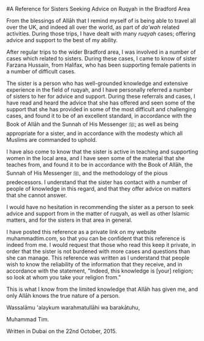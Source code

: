 [title: A Reference for Sisters Seeking Advice on Ruqyah in the Bradford Area  - muhammadtim.com]:/
[menu-locgroup: hidden]:/

<META NAME="ROBOTS" CONTENT="NOINDEX, NOFOLLOW">

#A Reference for Sisters Seeking Advice on Ruqyah in the Bradford Area

From the blessings of Allāh that I remind myself of is being able to travel all over the UK, and indeed all over the world, as part of *da'wah* related activities. During those trips, I have dealt with many *ruqyah* cases; offering advice and support to the best of my ability. 

After regular trips to the wider Bradford area, I was involved in a number of cases which related to sisters. During these cases, I came to know of sister Farzana Hussain, from Halifax, who has been supporting female patients in a number of difficult cases.

The sister is a person who has well-grounded knowledge and extensive experience in the field of ruqyah, and I have personally referred a number of sisters to her for advice and support. During these referrals and cases, I have read and heard the advice that she has offered and seen some of the support that she has provided in some of the most difficult and challenging cases, and found it to be of an excellent standard, in accordance with the Book of Allāh and the Sunnah of His Messenger ﷺ; as well as being appropriate for a sister, and in accordance with the modesty which all Muslims are commanded to uphold.

I have also come to know that the sister is active in teaching and supporting women in the local area, and I have seen some of the material that she teaches from, and found it to be in accordance with the Book of Allāh, the Sunnah of His Messenger ﷺ, and the methodology of the pious predecessors. I understand that the sister has contact with a number of people of knowledge in this regard, and that they offer advice on matters that she cannot answer.

I would have no hesitation in recommending the sister as a person to seek advice and support from in the matter of ruqyah, as well as other Islamic matters, and for the sisters in that area in general.

I have posted this reference as a private link on my website muhammadtim.com, so that you can be confident that this reference is indeed from me. I would request that those who read this keep it private, in order that the sister is not burdened with more cases and questions than she can manage. This reference was written as I understand that people wish to know the reliability of the information that they receive, and in accordance with the statement, "Indeed, this knowledge is [your] religion; so look at whom you take your religion from."

This is what I know from the limited knowledge that Allāh has given me, and only Allāh knows the true nature of a person.

Wassalāmu 'alaykum warahmatullāhi wa barakātuhu, 

Muhammad Tim. 

Written in Dubai on the 22nd October, 2015.
